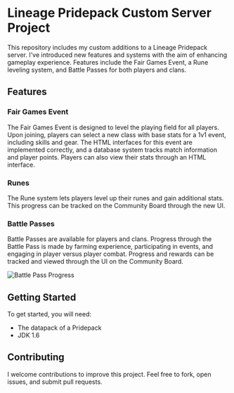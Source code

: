 # Lineage Pridepack Custom Server Project

This repository includes my custom additions to a Lineage Pridepack server. I've introduced new features and systems with the aim of enhancing gameplay experience. Features include the Fair Games Event, a Rune leveling system, and Battle Passes for both players and clans.

## Features

### Fair Games Event

The Fair Games Event is designed to level the playing field for all players. Upon joining, players can select a new class with base stats for a 1v1 event, including skills and gear. The HTML interfaces for this event are implemented correctly, and a database system tracks match information and player points. Players can also view their stats through an HTML interface.

### Runes

The Rune system lets players level up their runes and gain additional stats. This progress can be tracked on the Community Board through the new UI.

### Battle Passes

Battle Passes are available for players and clans. Progress through the Battle Pass is made by farming experience, participating in events, and engaging in player versus player combat. Progress and rewards can be tracked and viewed through the UI on the Community Board.

![Battle Pass Progress](link-to-your-image-here)

## Getting Started

To get started, you will need:

- The datapack of a Pridepack
- JDK 1.6

## Contributing

I welcome contributions to improve this project. Feel free to fork, open issues, and submit pull requests.
